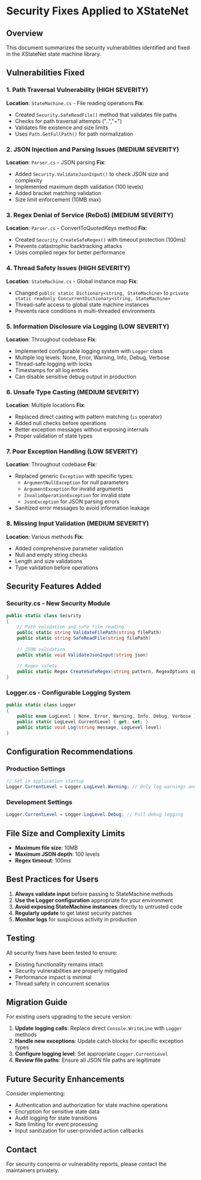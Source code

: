 # Security Fixes Applied to XStateNet

## Overview
This document summarizes the security vulnerabilities identified and fixed in the XStateNet state machine library.

## Vulnerabilities Fixed

### 1. Path Traversal Vulnerability (HIGH SEVERITY)
**Location**: `StateMachine.cs` - File reading operations
**Fix**: 
- Created `Security.SafeReadFile()` method that validates file paths
- Checks for path traversal attempts ("..","~")
- Validates file existence and size limits
- Uses `Path.GetFullPath()` for path normalization

### 2. JSON Injection and Parsing Issues (MEDIUM SEVERITY)
**Location**: `Parser.cs` - JSON parsing
**Fix**:
- Added `Security.ValidateJsonInput()` to check JSON size and complexity
- Implemented maximum depth validation (100 levels)
- Added bracket matching validation
- Size limit enforcement (10MB max)

### 3. Regex Denial of Service (ReDoS) (MEDIUM SEVERITY)
**Location**: `Parser.cs` - ConvertToQuotedKeys method
**Fix**:
- Created `Security.CreateSafeRegex()` with timeout protection (100ms)
- Prevents catastrophic backtracking attacks
- Uses compiled regex for better performance

### 4. Thread Safety Issues (HIGH SEVERITY)
**Location**: `StateMachine.cs` - Global instance map
**Fix**:
- Changed `public static Dictionary<string, StateMachine>` to `private static readonly ConcurrentDictionary<string, StateMachine>`
- Thread-safe access to global state machine instances
- Prevents race conditions in multi-threaded environments

### 5. Information Disclosure via Logging (LOW SEVERITY)
**Location**: Throughout codebase
**Fix**:
- Implemented configurable logging system with `Logger` class
- Multiple log levels: None, Error, Warning, Info, Debug, Verbose
- Thread-safe logging with locks
- Timestamps for all log entries
- Can disable sensitive debug output in production

### 6. Unsafe Type Casting (MEDIUM SEVERITY)
**Location**: Multiple locations
**Fix**:
- Replaced direct casting with pattern matching (`is` operator)
- Added null checks before operations
- Better exception messages without exposing internals
- Proper validation of state types

### 7. Poor Exception Handling (LOW SEVERITY)
**Location**: Throughout codebase
**Fix**:
- Replaced generic `Exception` with specific types:
  - `ArgumentNullException` for null parameters
  - `ArgumentException` for invalid arguments
  - `InvalidOperationException` for invalid state
  - `JsonException` for JSON parsing errors
- Sanitized error messages to avoid information leakage

### 8. Missing Input Validation (MEDIUM SEVERITY)
**Location**: Various methods
**Fix**:
- Added comprehensive parameter validation
- Null and empty string checks
- Length and size validations
- Type validation before operations

## Security Features Added

### Security.cs - New Security Module
```csharp
public static class Security
{
    // Path validation and safe file reading
    public static string ValidateFilePath(string filePath)
    public static string SafeReadFile(string filePath)
    
    // JSON validation
    public static void ValidateJsonInput(string json)
    
    // Regex safety
    public static Regex CreateSafeRegex(string pattern, RegexOptions options)
}
```

### Logger.cs - Configurable Logging System
```csharp
public static class Logger
{
    public enum LogLevel { None, Error, Warning, Info, Debug, Verbose }
    public static LogLevel CurrentLevel { get; set; }
    public static void Log(string message, LogLevel level)
}
```

## Configuration Recommendations

### Production Settings
```csharp
// Set in application startup
Logger.CurrentLevel = Logger.LogLevel.Warning; // Only log warnings and errors
```

### Development Settings
```csharp
Logger.CurrentLevel = Logger.LogLevel.Debug; // Full debug logging
```

## File Size and Complexity Limits
- **Maximum file size**: 10MB
- **Maximum JSON depth**: 100 levels
- **Regex timeout**: 100ms

## Best Practices for Users

1. **Always validate input** before passing to StateMachine methods
2. **Use the Logger configuration** appropriate for your environment
3. **Avoid exposing StateMachine instances** directly to untrusted code
4. **Regularly update** to get latest security patches
5. **Monitor logs** for suspicious activity in production

## Testing
All security fixes have been tested to ensure:
- Existing functionality remains intact
- Security vulnerabilities are properly mitigated
- Performance impact is minimal
- Thread safety in concurrent scenarios

## Migration Guide
For existing users upgrading to the secure version:

1. **Update logging calls**: Replace direct `Console.WriteLine` with `Logger` methods
2. **Handle new exceptions**: Update catch blocks for specific exception types
3. **Configure logging level**: Set appropriate `Logger.CurrentLevel` 
4. **Review file paths**: Ensure all JSON file paths are legitimate

## Future Security Enhancements
Consider implementing:
- Authentication and authorization for state machine operations
- Encryption for sensitive state data
- Audit logging for state transitions
- Rate limiting for event processing
- Input sanitization for user-provided action callbacks

## Contact
For security concerns or vulnerability reports, please contact the maintainers privately.